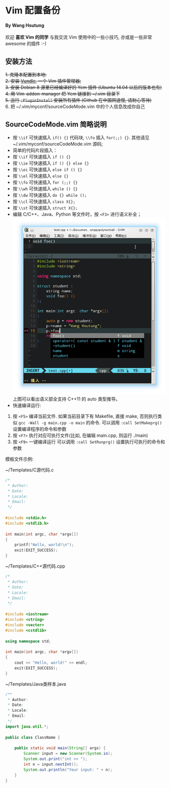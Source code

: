 # Vim 配置备份

#### By Wang Hsutung

欢迎 __喜欢 Vim 的同学__ 与我交流 Vim 使用中的一些小技巧, 亦或是一些非常 awesome 的插件 :-)  

## 安装方法
<del>1. 克隆本配置到本地:<br></del>
<del>2. 安装 [Vundle](https://github.com/VundleVim/Vundle.vim), 一个 Vim 插件管理器;<br></del>
<del>3. 安装 Debian 8 源里已经编译好的 Ycm 插件 (Ubuntu 14.04 以后的版本也有)<br></del>
<del>4. 用 Vim-addon-manager 把 Ycm 链接到 ~/.vim 目录下<br></del>
<del>5. 运行 `:PluginInstall` 安装所有插件 (Github 在中国网速慢, 请耐心等待)<br></del>
6. 把 ~/.vim/myconf/sourceCodeMode.vim 中的个人信息改成你自己


## **SourceCodeMode.vim** 简略说明


* 按 `\\if` 可快速插入 `if() {}` 代码块, `\\fo` 插入 `for(;;) {}`. 其他请见 ~/.vim/myconf/sourceCodeMode.vim 源码;
* 简单的代码片段插入：
 * 按 `\\if` 可快速插入 `if () {}`
 * 按 `\\ie` 可快速插入 `if () {} else {}`
 * 按 `\\ei` 可快速插入 `else if () {}`
 * 按 `\\el` 可快速插入 `else {}`
 * 按 `\\fo` 可快速插入 `for (;;) {}`
 * 按 `\\wh` 可快速插入 `while () {}`
 * 按 `\\dw` 可快速插入 `do {} while ();`
 * 按 `\\cl` 可快速插入 `class X{};`
 * 按 `\\st` 可快速插入 `struct X{};`
* 编辑 C/C++、Java、Python 等文件时，按 `<F3>` 进行语义补全；
![Ycm Completion](https://raw.githubusercontent.com/whst/hsu-vim/master/gitfiles/auto.png)
上图可以看出语义部全支持 C++11 的 auto 类型推导。
* 快速编译运行:
 1. 按 `<F5>` 编译当前文件. 如果当前目录下有 Makefile, 直接 make, 否则执行类似 `gcc -Wall -g main.cpp -o main` 的命令.
 可以调用 `:call SetMakeprg()` 设置编译程序的命令和参数
 2. 按 `<F7>` 执行对应可执行文件(比如, 在编辑 main.cpp, 则运行 ./main)
 3. 按 `<F9>` 一键编译运行
 可以调用 `:call SetRunprg()` 设置执行可执行的命令和参数

模板文件示例:

~/Templates/C源代码.c
```C
/*
 * Author:
 * Date:
 * Locale:
 * Email:
 */

#include <stdio.h>
#include <stdlib.h>

int main(int argc, char *argv[])
{
    printf("Hello, world!\n");
    exit(EXIT_SUCCESS);
}
```

~/Templates/C++源代码.cpp
```C++
/*
 * Author:
 * Date:
 * Locale:
 * Email:
 */

#include <iostream>
#include <string>
#include <vector>
#include <cstdlib>

using namespace std;

int main(int argc, char *argv[])
{
    cout << "Hello, world!" << endl;
    exit(EXIT_SUCCESS);
}
```


~/Templates/Java类样本.java
```Java
/**
 * Author:
 * Date:
 * Locale:
 * Email:
 */
import java.util.*;

public class ClassName {

    public static void main(String[] args) {
        Scanner input = new Scanner(System.in);
        System.out.print("int >> ");
        int n = input.nextInt();
        System.out.println("Your input: " + n);
    }
}
```
